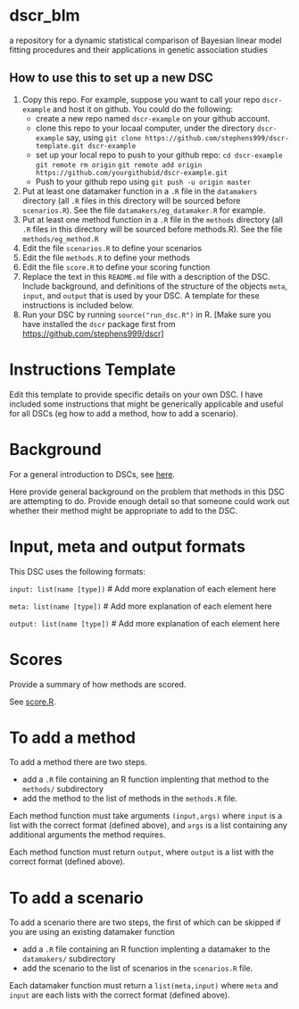 # dscr\_blm
a repository for a dynamic statistical comparison of Bayesian linear model fitting procedures and their applications in genetic association studies

## How to use this to set up a new DSC

1. Copy this repo. For example, suppose you want to call your repo `dscr-example` and host it on github. You could do the following:
    * create a new repo named `dscr-example` on your github account.
    * clone this repo to your locaal computer, under the directory `dscr-example` say, using `git clone https://github.com/stephens999/dscr-template.git dscr-example`
    * set up your local repo to push to your github repo: `cd dscr-example` `git remote rm origin` `git remote add origin https://github.com/yourgithubid/dscr-example.git`
    * Push to your github repo using `git push -u origin master`
2. Put at least one datamaker function in a `.R` file in the `datamakers` directory (all `.R` files in this directory will be sourced before `scenarios.R`). See the file `datamakers/eg_datamaker.R` for example.
3. Put at least one method function in a `.R` file in the `methods` directory (all `.R` files in this directory will be sourced before methods.R). See the file `methods/eg_method.R`
4. Edit the file `scenarios.R` to define your scenarios 
5. Edit the file `methods.R` to define your methods
6. Edit the file `score.R` to define your scoring function
7. Replace the text in this `README.md` file with a description of the DSC. Include background, and definitions of the structure of the objects `meta`, `input`, and `output` that is used by your DSC. A template for these instructions is included below.
8. Run your DSC by running `source("run_dsc.R")` in R. [Make sure you have installed the `dscr` package first from https://github.com/stephens999/dscr]


# Instructions Template

Edit this template to provide specific details on your own DSC.
I have included some instructions that might be generically applicable and useful for all DSCs (eg how to
add a method, how to add a scenario).

# Background 

For a general introduction to DSCs, see [here](https://github.com/stephens999/dscr/blob/master/intro.md).

Here provide general background on the problem that methods in this DSC are attempting to do.
Provide enough detail so that someone could work out whether their method might be appropriate to add to the DSC.

# Input, meta and output formats

This DSC uses the following formats:

`input: list(name [type])` # Add more explanation of each element here

`meta: list(name [type])` # Add more explanation of each element here

`output: list(name [type])` # Add more explanation of each element here


# Scores

Provide a summary of how methods are scored.

See [score.R](score.R).

# To add a method

To add a method there are two steps.

- add a `.R` file containing an R function implenting that method to the `methods/` subdirectory
- add the method to the list of methods in the `methods.R` file.

Each method function must take arguments `(input,args)` where `input` is a list with the correct format (defined above), and `args` is a list containing any additional arguments the method requires.

Each method function must return `output`, where `output` is a list with the correct format (defined above).

# To add a scenario

To add a scenario there are two steps, the first of which can be skipped if you are using an existing datamaker function

- add a `.R` file containing an R function implenting a datamaker to the `datamakers/` subdirectory
- add the scenario to the list of scenarios in the `scenarios.R` file.

Each datamaker function must return a `list(meta,input)` where `meta` and `input` are each lists with the correct format
(defined above).




